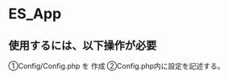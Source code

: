 # ES_App

## 使用するには、以下操作が必要
①Config/Config.php を 作成
②Config.php内に設定を記述する。

<?PHP
define("DB_NAME",""); // データベースの情報
define("DB_USER",""); // ユーザ
define("DB_PASSWD","");  // パスワード
define("Register_URL","") //メール認証型会員登録の本登録用のURL場所を指定する。
?>
